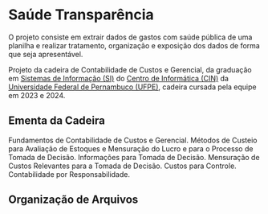 # Saúde Transparência
O projeto consiste em extrair dados de gastos com saúde pública de uma planilha e realizar tratamento, organização e exposição dos dados de forma que seja apresentável.

Projeto da cadeira de Contabilidade de Custos e Gerencial, da graduação em [Sistemas de Informação (SI)](https://portal.cin.ufpe.br/graduacao/sistemas-de-informacao/) do [Centro de Informática (CIN)](https://portal.cin.ufpe.br/) da [Universidade Federal de Pernambuco (UFPE)](https://www.ufpe.br/), cadeira cursada pela equipe em 2023 e 2024.

## Ementa da Cadeira
Fundamentos de Contabilidade de Custos e Gerencial. Métodos de Custeio para Avaliação de Estoques e Mensuração do Lucro e para o Processo de Tomada de Decisão. Informações para Tomada de Decisão. Mensuração de Custos Relevantes para a Tomada de Decisão. Custos para Controle. Contabilidade por Responsabilidade.

## Organização de Arquivos

